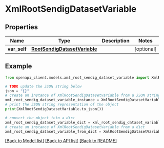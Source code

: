 # XmlRootSendigDatasetVariable


## Properties

Name | Type | Description | Notes
------------ | ------------- | ------------- | -------------
**var_self** | [**RootSendigDatasetVariable**](RootSendigDatasetVariable.md) |  | [optional] 

## Example

```python
from openapi_client.models.xml_root_sendig_dataset_variable import XmlRootSendigDatasetVariable

# TODO update the JSON string below
json = "{}"
# create an instance of XmlRootSendigDatasetVariable from a JSON string
xml_root_sendig_dataset_variable_instance = XmlRootSendigDatasetVariable.from_json(json)
# print the JSON string representation of the object
print(XmlRootSendigDatasetVariable.to_json())

# convert the object into a dict
xml_root_sendig_dataset_variable_dict = xml_root_sendig_dataset_variable_instance.to_dict()
# create an instance of XmlRootSendigDatasetVariable from a dict
xml_root_sendig_dataset_variable_from_dict = XmlRootSendigDatasetVariable.from_dict(xml_root_sendig_dataset_variable_dict)
```
[[Back to Model list]](../README.md#documentation-for-models) [[Back to API list]](../README.md#documentation-for-api-endpoints) [[Back to README]](../README.md)


